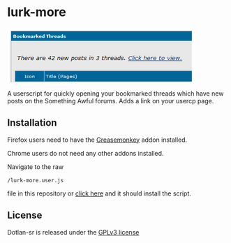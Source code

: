 lurk-more
==============

![lurk-more screenshot](https://github.com/stuartdb/lurk-more/raw/master/img/lurk-more-shot.png)

A userscript for quickly opening your bookmarked threads which have new posts on the Something Awful forums. Adds a link on your usercp page.

Installation
---------

Firefox users need to have the [Greasemonkey](https://addons.mozilla.org/en-US/firefox/addon/greasemonkey/) addon installed.

Chrome users do not need any other addons installed.

Navigate to the raw

    /lurk-more.user.js

file in this repository or [click here](https://github.com/stuartdb/lurk-more/raw/master/lurk-more.user.js) and it should install the script.

License
-------

Dotlan-sr is released under the [GPLv3 license](https://www.gnu.org/licenses/gpl.html)


